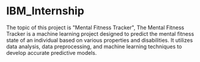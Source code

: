 # IBM_Internship
The topic of this project is "Mental Fitness Tracker", The Mental Fitness Tracker is a machine learning project designed to predict the mental fitness state of an individual based on various properties and disabilities. It utilizes data analysis, data preprocessing, and machine learning techniques to develop accurate predictive models. 

